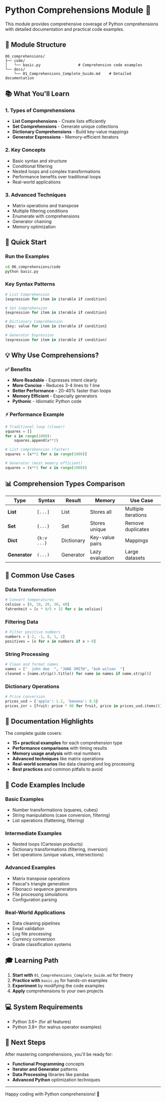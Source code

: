 # Python Comprehensions Module 🐍

This module provides comprehensive coverage of Python comprehensions with detailed documentation and practical code examples.

## 📁 Module Structure

```
06_comprehensions/
├── code/
│   └── basic.py                 # Comprehensive code examples
└── docs/
    └── 01_Comprehensions_Complete_Guide.md    # Detailed documentation
```

## 📚 What You'll Learn

### 1. **Types of Comprehensions**
- **List Comprehensions** - Create lists efficiently
- **Set Comprehensions** - Generate unique collections
- **Dictionary Comprehensions** - Build key-value mappings
- **Generator Expressions** - Memory-efficient iterators

### 2. **Key Concepts**
- Basic syntax and structure
- Conditional filtering
- Nested loops and complex transformations
- Performance benefits over traditional loops
- Real-world applications

### 3. **Advanced Techniques**
- Matrix operations and transpose
- Multiple filtering conditions
- Enumerate with comprehensions
- Generator chaining
- Memory optimization

## 🚀 Quick Start

### Run the Examples
```bash
cd 06_comprehensions/code
python basic.py
```

### Key Syntax Patterns
```python
# List Comprehension
[expression for item in iterable if condition]

# Set Comprehension  
{expression for item in iterable if condition}

# Dictionary Comprehension
{key: value for item in iterable if condition}

# Generator Expression
(expression for item in iterable if condition)
```

## 💡 Why Use Comprehensions?

### ✅ **Benefits**
- **More Readable** - Expresses intent clearly
- **More Concise** - Reduces 3-4 lines to 1 line
- **Better Performance** - 20-40% faster than loops
- **Memory Efficient** - Especially generators
- **Pythonic** - Idiomatic Python code

### ⚡ **Performance Example**
```python
# Traditional loop (slower)
squares = []
for x in range(1000):
    squares.append(x**2)

# List comprehension (faster)  
squares = [x**2 for x in range(1000)]

# Generator (most memory efficient)
squares = (x**2 for x in range(1000))
```

## 📊 Comprehension Types Comparison

| Type | Syntax | Result | Memory | Use Case |
|------|--------|--------|---------|----------|
| **List** | `[...]` | List | Stores all | Multiple iterations |
| **Set** | `{...}` | Set | Stores unique | Remove duplicates |
| **Dict** | `{k:v ...}` | Dictionary | Key-value pairs | Mappings |
| **Generator** | `(...)` | Generator | Lazy evaluation | Large datasets |

## 🎯 Common Use Cases

### Data Transformation
```python
# Convert temperatures
celsius = [0, 10, 20, 30, 40]
fahrenheit = [c * 9/5 + 32 for c in celsius]
```

### Filtering Data
```python
# Filter positive numbers
numbers = [-2, -1, 0, 1, 2]
positives = [x for x in numbers if x > 0]
```

### String Processing
```python
# Clean and format names
names = ["  john doe  ", "JANE SMITH", "bob wilson  "]
cleaned = [name.strip().title() for name in names if name.strip()]
```

### Dictionary Operations
```python
# Price conversion
prices_usd = {'apple': 1.2, 'banana': 0.5}
prices_inr = {fruit: price * 80 for fruit, price in prices_usd.items()}
```

## 📖 Documentation Highlights

The complete guide covers:

- **15+ practical examples** for each comprehension type
- **Performance comparisons** with timing results
- **Memory usage analysis** with real numbers  
- **Advanced techniques** like matrix operations
- **Real-world scenarios** like data cleaning and log processing
- **Best practices** and common pitfalls to avoid

## 🔧 Code Examples Include

### Basic Examples
- Number transformations (squares, cubes)
- String manipulations (case conversion, filtering)  
- List operations (flattening, filtering)

### Intermediate Examples  
- Nested loops (Cartesian products)
- Dictionary transformations (filtering, inversion)
- Set operations (unique values, intersections)

### Advanced Examples
- Matrix transpose operations
- Pascal's triangle generation
- Fibonacci sequence generators
- File processing simulations
- Configuration parsing

### Real-World Applications
- Data cleaning pipelines
- Email validation
- Log file processing  
- Currency conversion
- Grade classification systems

## 🎓 Learning Path

1. **Start with** `01_Comprehensions_Complete_Guide.md` for theory
2. **Practice with** `basic.py` for hands-on examples
3. **Experiment** by modifying the code examples
4. **Apply** comprehensions to your own projects

## 💻 System Requirements

- Python 3.6+ (for all features)
- Python 3.8+ (for walrus operator examples)

## 🤝 Next Steps

After mastering comprehensions, you'll be ready for:
- **Functional Programming** concepts
- **Iterator and Generator** patterns  
- **Data Processing** libraries like pandas
- **Advanced Python** optimization techniques

---

Happy coding with Python comprehensions! 🚀
